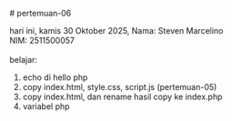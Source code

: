 # pertemuan-06

hari ini, kamis 30 Oktober 2025,
Nama: Steven Marcelino<br>
NIM: 2511500057<br>
<br>
belajar:<br>
<ol>
    <li>echo di hello php</li>
    <li>copy index.html, style.css, script.js (pertemuan-05)</li>
    <li>copy index.html, dan rename hasil copy ke index.php</li>
    <li>variabel php</li>
    </ol>